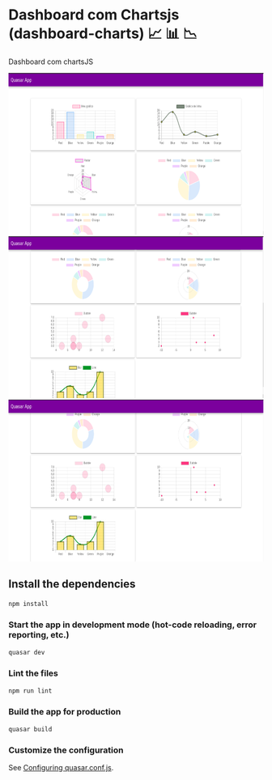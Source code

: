 # Dashboard com Chartsjs (dashboard-charts) :chart_with_upwards_trend: :bar_chart: :chart_with_downwards_trend:

Dashboard com chartsJS

<img src="docs/dashboard-parte1.png" width="600" height="320"/>
<img src="docs/dashboard-parte2.png" width="600" height="320"/>
<img src="docs/dashboard-parte3.png" width="600" height="320"/>

## Install the dependencies
```bash
npm install
```

### Start the app in development mode (hot-code reloading, error reporting, etc.)
```bash
quasar dev
```

### Lint the files
```bash
npm run lint
```

### Build the app for production
```bash
quasar build
```

### Customize the configuration
See [Configuring quasar.conf.js](https://quasar.dev/quasar-cli/quasar-conf-js).
